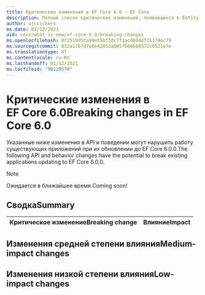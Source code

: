 ```yaml
---
title: Критические изменения в EF Core 6.0 — EF Core
description: Полный список критических изменений, появившихся в Entity Framework Core 6.0
author: ajcvickers
ms.date: 01/12/2021
uid: core/what-is-new/ef-core-6.0/breaking-changes
ms.openlocfilehash: 0f251995fa99e55bf1dc7f1acd694df21174ec79
ms.sourcegitcommit: 032a1767d7a6e42052a005f660b80372c6521e7e
ms.translationtype: HT
ms.contentlocale: ru-RU
ms.lasthandoff: 01/12/2021
ms.locfileid: "98129570"
---
```

# <a name="breaking-changes-in-ef-core-60"></a><span data-ttu-id="44604-103">Критические изменения в EF Core 6.0</span><span class="sxs-lookup"><span data-stu-id="44604-103">Breaking changes in EF Core 6.0</span></span>

<span data-ttu-id="44604-104">Указанные ниже изменения в API и поведении могут нарушить работу существующих приложений при их обновлении до EF Core 6.0.0.</span><span class="sxs-lookup"><span data-stu-id="44604-104">The following API and behavior changes have the potential to break existing applications updating to EF Core 6.0.0.</span></span>

> [!NOTE]
> <span data-ttu-id="44604-105">Ожидается в ближайшее время.</span><span class="sxs-lookup"><span data-stu-id="44604-105">Coming soon!</span></span>

## <a name="summary"></a><span data-ttu-id="44604-106">Сводка</span><span class="sxs-lookup"><span data-stu-id="44604-106">Summary</span></span>

| <span data-ttu-id="44604-107">**Критическое изменение**</span><span class="sxs-lookup"><span data-stu-id="44604-107">**Breaking change**</span></span>                                                                                                                   | <span data-ttu-id="44604-108">**Влияние**</span><span class="sxs-lookup"><span data-stu-id="44604-108">**Impact**</span></span> |
|:--------------------------------------------------------------------------------------------------------------------------------------|------------|

## <a name="medium-impact-changes"></a><span data-ttu-id="44604-109">Изменения средней степени влияния</span><span class="sxs-lookup"><span data-stu-id="44604-109">Medium-impact changes</span></span>

## <a name="low-impact-changes"></a><span data-ttu-id="44604-110">Изменения низкой степени влияния</span><span class="sxs-lookup"><span data-stu-id="44604-110">Low-impact changes</span></span>
